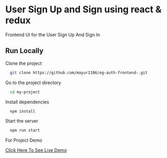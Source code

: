 
# User Sign Up and Sign using react & redux

Frontend UI for the User Sign Up And Sign In 

## Run Locally

Clone the project

```bash
  git clone https://github.com/mayur1106/eg-auth-frontend-.git
```

Go to the project directory

```bash
  cd my-project
```

Install dependencies

```bash
  npm install
```

Start the server

```bash
  npm run start
```
For Project Demo 

[Click Here To See Live Demo](http://eg-auth.tessai.tech/) 







